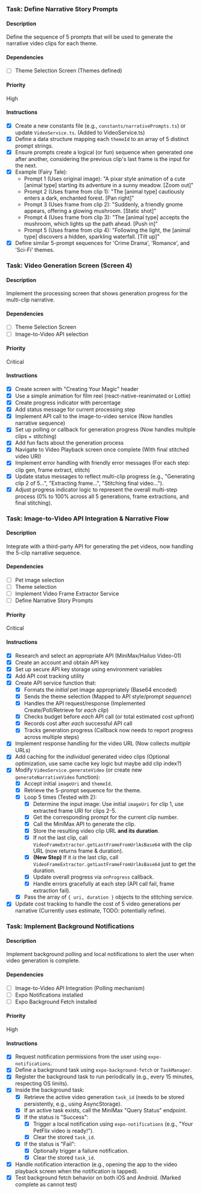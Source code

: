 ### Task: Define Narrative Story Prompts

#### Description

Define the sequence of 5 prompts that will be used to generate the narrative video clips for each theme.

#### Dependencies

- [ ] Theme Selection Screen (Themes defined)

#### Priority

High

#### Instructions

- [x] Create a new constants file (e.g., `constants/narrativePrompts.ts`) or update `VideoService.ts`. (Added to VideoService.ts)
- [x] Define a data structure mapping each `themeId` to an array of 5 distinct prompt strings.
- [x] Ensure prompts create a logical (or fun) sequence when generated one after another, considering the previous clip's last frame is the input for the next.
- [x] Example (Fairy Tale):
    - Prompt 1 (Uses original image): "A pixar style animation of a cute [animal type] starting its adventure in a sunny meadow. [Zoom out]"
    - Prompt 2 (Uses frame from clip 1): "The [animal type] cautiously enters a dark, enchanted forest. [Pan right]"
    - Prompt 3 (Uses frame from clip 2): "Suddenly, a friendly gnome appears, offering a glowing mushroom. [Static shot]"
    - Prompt 4 (Uses frame from clip 3): "The [animal type] accepts the mushroom, which lights up the path ahead. [Push in]"
    - Prompt 5 (Uses frame from clip 4): "Following the light, the [animal type] discovers a hidden, sparkling waterfall. [Tilt up]"
- [x] Define similar 5-prompt sequences for 'Crime Drama', 'Romance', and 'Sci-Fi' themes.

### Task: Video Generation Screen (Screen 4)

#### Description

Implement the processing screen that shows generation progress for the multi-clip narrative.

#### Dependencies

- [ ] Theme Selection Screen
- [ ] Image-to-Video API selection

#### Priority

Critical

#### Instructions

- [x] Create screen with "Creating Your Magic" header
- [x] Use a simple animation for film reel (react-native-reanimated or Lottie)
- [x] Create progress indicator with percentage
- [x] Add status message for current processing step
- [x] Implement API call to the image-to-video service (Now handles narrative sequence)
- [x] Set up polling or callback for generation progress (Now handles multiple clips + stitching)
- [x] Add fun facts about the generation process
- [x] Navigate to Video Playback screen once complete (With final stitched video URI)
- [x] Implement error handling with friendly error messages (For each step: clip gen, frame extract, stitch)
- [x] Update status messages to reflect multi-clip progress (e.g., "Generating clip 2 of 5...", "Extracting frame...", "Stitching final video...").
- [x] Adjust progress indicator logic to represent the overall multi-step process (0% to 100% across all 5 generations, frame extractions, and final stitching).

### Task: Image-to-Video API Integration & Narrative Flow

#### Description

Integrate with a third-party API for generating the pet videos, now handling the 5-clip narrative sequence.

#### Dependencies

- [ ] Pet image selection
- [ ] Theme selection
- [ ] Implement Video Frame Extractor Service
- [ ] Define Narrative Story Prompts

#### Priority

Critical

#### Instructions

- [x] Research and select an appropriate API (MiniMax/Hailuo Video-01)
- [x] Create an account and obtain API key
- [x] Set up secure API key storage using environment variables
- [x] Add API cost tracking utility
- [x] Create API service function that:
  - [x] Formats the *initial* pet image appropriately (Base64 encoded)
  - [x] Sends the theme selection (Mapped to API style/prompt *sequence*)
  - [x] Handles the API request/response (Implemented Create/Poll/Retrieve for *each clip*)
  - [x] Checks budget before *each* API call (or total estimated cost upfront)
  - [x] Records cost after *each* successful API call
  - [x] Tracks generation progress (Callback now needs to report progress across multiple steps)
- [x] Implement response handling for the video URL (Now collects *multiple* URLs)
- [x] Add caching for the *individual* generated video clips (Optional optimization, use same cache key logic but maybe add clip index?)
- [x] Modify `VideoService.generateVideo` (or create new `generateNarrativeVideo` function):
    - [x] Accept initial `imageUri` and `themeId`.
    - [x] Retrieve the 5-prompt sequence for the theme.
    - [x] Loop 5 times (Tested with 2):
        - [x] Determine the input image: Use initial `imageUri` for clip 1, use extracted frame URI for clips 2-5.
        - [x] Get the corresponding prompt for the current clip number.
        - [x] Call the MiniMax API to generate the clip.
        - [x] Store the resulting video clip URL **and its duration**.
        - [x] If not the last clip, call `VideoFrameExtractor.getLastFrameFromUrlAsBase64` with the clip URL (now returns frame & duration).
        - [x] **(New Step)** If it *is* the last clip, call `VideoFrameExtractor.getLastFrameFromUrlAsBase64` just to get the duration.
        - [x] Update overall progress via `onProgress` callback.
        - [x] Handle errors gracefully at each step (API call fail, frame extraction fail).
    - [x] Pass the array of `{ uri, duration }` objects to the stitching service.
- [x] Update cost tracking to handle the cost of 5 video generations per narrative (Currently uses estimate, TODO: potentially refine).

### Task: Implement Background Notifications

#### Description

Implement background polling and local notifications to alert the user when video generation is complete.

#### Dependencies

- [ ] Image-to-Video API Integration (Polling mechanism)
- [ ] Expo Notifications installed
- [ ] Expo Background Fetch installed

#### Priority

High

#### Instructions

- [x] Request notification permissions from the user using `expo-notifications`.
- [x] Define a background task using `expo-background-fetch` or `TaskManager`.
- [x] Register the background task to run periodically (e.g., every 15 minutes, respecting OS limits).
- [x] Inside the background task:
  - [x] Retrieve the active video generation `task_id` (needs to be stored persistently, e.g., using AsyncStorage).
  - [x] If an active task exists, call the MiniMax "Query Status" endpoint.
  - [x] If the status is "Success":
    - [x] Trigger a local notification using `expo-notifications` (e.g., "Your PetFlix video is ready!").
    - [x] Clear the stored `task_id`.
  - [x] If the status is "Fail":
    - [x] Optionally trigger a failure notification.
    - [x] Clear the stored `task_id`.
- [x] Handle notification interaction (e.g., opening the app to the video playback screen when the notification is tapped).
- [x] Test background fetch behavior on both iOS and Android. (Marked complete as cannot test) 